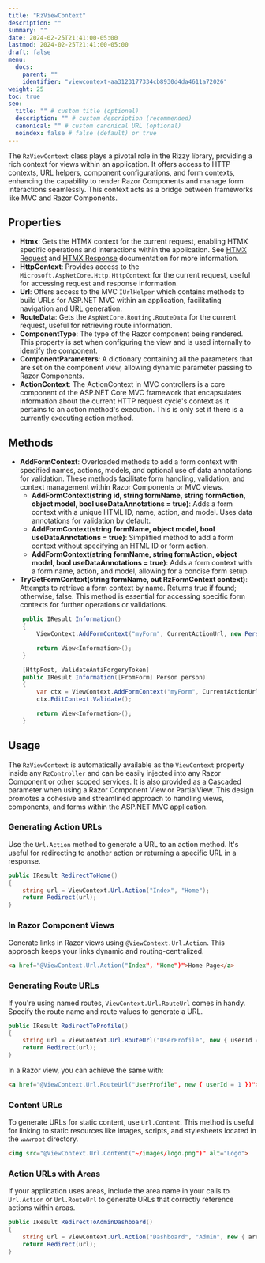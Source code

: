 ```yaml
---
title: "RzViewContext"
description: ""
summary: ""
date: 2024-02-25T21:41:00-05:00
lastmod: 2024-02-25T21:41:00-05:00
draft: false
menu:
  docs:
    parent: ""
    identifier: "viewcontext-aa3123177334cb8930d4da4611a72026"
weight: 25
toc: true
seo:
  title: "" # custom title (optional)
  description: "" # custom description (recommended)
  canonical: "" # custom canonical URL (optional)
  noindex: false # false (default) or true
---
```


The `RzViewContext` class plays a pivotal role in the Rizzy library, providing a rich context for views within an application. It offers access to HTTP contexts, URL helpers, component configurations, and form contexts, enhancing the capability to render Razor Components and manage form interactions seamlessly. This context acts as a bridge between frameworks like MVC and Razor Components.

## Properties

- **Htmx**: Gets the HTMX context for the current request, enabling HTMX specific operations and interactions within the application. See [HTMX Request](/docs/htmx/request/) and [HTMX Response](/docs/htmx/response/) documentation for more information.
- **HttpContext**: Provides access to the `Microsoft.AspNetCore.Http.HttpContext` for the current request, useful for accessing request and response information.
- **Url**: Offers access to the MVC `IUrlHelper` which contains methods to build URLs for ASP.NET MVC within an application, facilitating navigation and URL generation.
- **RouteData**: Gets the `AspNetCore.Routing.RouteData` for the current request, useful for retrieving route information.
- **ComponentType**: The type of the Razor component being rendered. This property is set when configuring the view and is used internally to identify the component.
- **ComponentParameters**: A dictionary containing all the parameters that are set on the component view, allowing dynamic parameter passing to Razor Components.
- **ActionContext**: The ActionContext in MVC controllers is a core component of the ASP.NET Core MVC framework that encapsulates information about the current HTTP request cycle's context as it pertains to an action method's execution. This is only set if there is a currently executing action method.

## Methods

- **AddFormContext**: Overloaded methods to add a form context with specified names, actions, models, and optional use of data annotations for validation. These methods facilitate form handling, validation, and context management within Razor Components or MVC views.
    - **AddFormContext(string id, string formName, string formAction, object model, bool useDataAnnotations = true)**: Adds a form context with a unique HTML ID, name, action, and model. Uses data annotations for validation by default.
    - **AddFormContext(string formName, object model, bool useDataAnnotations = true)**: Simplified method to add a form context without specifying an HTML ID or form action.
    - **AddFormContext(string formName, string formAction, object model, bool useDataAnnotations = true)**: Adds a form context with a form name, action, and model, allowing for a concise form setup.
- **TryGetFormContext(string formName, out RzFormContext context)**: Attempts to retrieve a form context by name. Returns true if found; otherwise, false. This method is essential for accessing specific form contexts for further operations or validations.

```csharp
    public IResult Information()
    {
        ViewContext.AddFormContext("myForm", CurrentActionUrl, new Person());

        return View<Information>();
    }

    [HttpPost, ValidateAntiForgeryToken]
    public IResult Information([FromForm] Person person)
    {
        var ctx = ViewContext.AddFormContext("myForm", CurrentActionUrl, person);
        ctx.EditContext.Validate();

        return View<Information>();
    }
```

## Usage

The `RzViewContext` is automatically available as the `ViewContext` property inside any `RzController` and can be easily injected into any Razor Component or other scoped services. It is also provided as a Cascaded parameter when using a Razor Component View or PartialView. This design promotes a cohesive and streamlined approach to handling views, components, and forms within the ASP.NET MVC application.

### Generating Action URLs

Use the `Url.Action` method to generate a URL to an action method. It's useful for redirecting to another action or returning a specific URL in a response.

```csharp
public IResult RedirectToHome()
{
    string url = ViewContext.Url.Action("Index", "Home");
    return Redirect(url);
}
```

### In Razor Component Views

Generate links in Razor views using `@ViewContext.Url.Action`. This approach keeps your links dynamic and routing-centralized.

```html
<a href="@ViewContext.Url.Action("Index", "Home")">Home Page</a>
```

### Generating Route URLs

If you're using named routes, `ViewContext.Url.RouteUrl` comes in handy. Specify the route name and route values to generate a URL.

```csharp
public IResult RedirectToProfile()
{
    string url = ViewContext.Url.RouteUrl("UserProfile", new { userId = 1 });
    return Redirect(url);
}
```

In a Razor view, you can achieve the same with:

```html
<a href="@ViewContext.Url.RouteUrl("UserProfile", new { userId = 1 })">User Profile</a>
```

### Content URLs

To generate URLs for static content, use `Url.Content`. This method is useful for linking to static resources like images, scripts, and stylesheets located in the `wwwroot` directory.

```html
<img src="@ViewContext.Url.Content("~/images/logo.png")" alt="Logo">
```

### Action URLs with Areas

If your application uses areas, include the area name in your calls to `Url.Action` or `Url.RouteUrl` to generate URLs that correctly reference actions within areas.

```csharp
public IResult RedirectToAdminDashboard()
{
    string url = ViewContext.Url.Action("Dashboard", "Admin", new { area = "Admin" });
    return Redirect(url);
}
```
